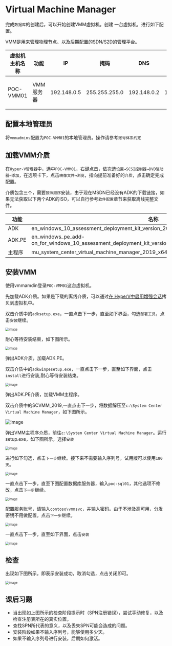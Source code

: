 # Virtual Machine Manager

完成`数据库`的创建后，可以开始创建VMM虚拟机。创建 一台虚拟机，进行如下配置。

VMM是用来管理物理节点、以及后期配置的SDN/S2D的管理平台。

| 虚拟机主机名称 | 功能      | IP          | 掩码          | DNS         | 网关        | CPU  | 内存 | 硬盘                |
| -------------- | --------- | ----------- | ------------- | ----------- | ----------- | ---- | ---- | ------------------- |
| POC-VMM01      | VMM服务器 | 192.148.0.5 | 255.255.255.0 | 192.148.0.2 | 192.148.0.1 | 2    | 2G   | 至少40G，不足请扩容 |

## 配置本地管理员

将`vmmadmins`配置为`POC-VMM01`的本地管理员。操作请参考`账号体系约定`

## 加载VMM介质

在`Hyper-V管理器`中，选中`POC-VMM01`，右键点击，依次选`设置→SCSI控制器→DVD驱动器→添加`，在选项卡下，点击`映像文件→浏览`，指向提前准备好的`介质`，点击确定完成配置。

介质包含三个，需要`按照顺序`安装，由于现在MSDN已经没有ADK的下载链接，如果无法获取以下两个ADK的ISO，可以自行参考`软件配置`章节来获取离线完整文件。

| 功能   | 名称                                                         |
| ------ | ------------------------------------------------------------ |
| ADK    | en_windows_10_assessment_deployment_kit_version_2004_x86_arm64_x64_dvd_395452df.iso |
| ADK.PE | en_windows_pe_add-on_for_windows_10_assessment_deployment_kit_version_2004_x86_arm64_x64_dvd_b79c1104.iso |
| 主程序 | mu_system_center_virtual_machine_manager_2019_x64_dvd_06c18108.iso |



## 安装VMM

使用vmmamdin登录`POC-VMM01`这台虚拟机。

先加载ADK介质。如果是下载的离线介质，可以通过[在 HyperV中启用增强会话](https://docs.microsoft.com/en-us/windows-server/virtualization/hyper-v/learn-more/use-local-resources-on-hyper-v-virtual-machine-with-vmconnect)拷贝到虚拟机中。

双击介质中的`adksetup.exe`，一直点击下一步，直至如下界面，勾选`部署工具`，点击`安装`继续。

<img src=".gitbook/assets/20210706180136.png" alt="image" style="zoom:67%;" />

耐心等待安装结束，如下图所示。

<img src=".gitbook/assets/20210706180315.png" alt="image" style="zoom:67%;" />

弹出ADK介质，加载ADK.PE。

双击介质中的`adkwinpesetup.exe`，一直点击下一步，直至如下界面，点击`install`进行安装,耐心等待安装结束。

<img src=".gitbook/assets/20210706180437.png" alt="image" style="zoom:67%;" />

弹出ADK.PE介质，加载VMM主程序。

双击介质中的SCVMM_2019,一直点击下一步，将数据解压至`c:\System Center Virtual Machine Manager`，如下图所示。

![image](.gitbook/assets/20210706180917.png)

弹出VMM主程序介质，前往`c:\System Center Virtual Machine Manager`。运行setup.exe，如下图所示，选择`安装`

<img src=".gitbook/assets/20210706181054.png" alt="image" style="zoom:67%;" />

进行如下勾选，点击`下一步`继续。接下来不需要输入序列号，试用版可以使用`180天`。

<img src=".gitbook/assets/20210706181219.png" alt="image" style="zoom:67%;" />

一直点击下一步，直至下图配置数据库服务器，输入`poc-sql01`，其他选项不修改，点击`下一步`继续。

<img src=".gitbook/assets/20210706181413.png" alt="image" style="zoom:67%;" />



配置服务账号，请输入`contoso\vmmsvc`，并输入密码。由于不涉及高可用，分发密钥不用做配置。点击`下一步`继续。

<img src=".gitbook/assets/20210706181523.png" alt="image" style="zoom:67%;" />

一直点击下一步，直至如下界面，点击`安装`

<img src=".gitbook/assets/20210706181651.png" alt="image" style="zoom:67%;" />

## 检查

出现如下图所示，即表示安装成功，取消勾选，点击关闭即可。

<img src=".gitbook/assets/20210706182257.png" alt="image" style="zoom: 67%;" />

## 课后习题

- 当出现如上图所示的检查阶段提示时（SPN注册错误），尝试手动修复，以及检查注册表所在的真实位置。
- 查找SPN所代表的意义，以及丢失SPN可能会造成的问题。
- 安装阶段如果不输入序列号，能够使用多少天。
- 如果不输入序列号进行安装，后期如何激活。
